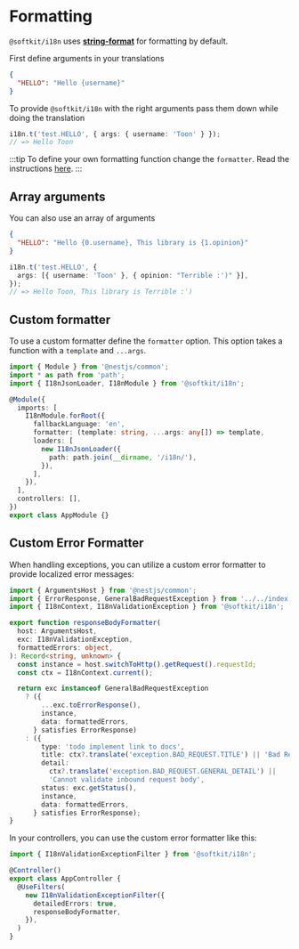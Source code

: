 # Formatting

`@softkit/i18n` uses **[string-format](https://www.npmjs.com/package/string-format)** for formatting by default.

First define arguments in your translations

```json title="src/i18n/en/test.json"
{
  "HELLO": "Hello {username}"
}
```

To provide `@softkit/i18n` with the right arguments pass them down while doing the translation

```typescript
i18n.t('test.HELLO', { args: { username: 'Toon' } });
// => Hello Toon
```

:::tip
To define your own formatting function change the `formatter`. Read the instructions [here](#custom-formatter).
:::

## Array arguments

You can also use an array of arguments

```json title="src/i18n/en/test.json"
{
  "HELLO": "Hello {0.username}, This library is {1.opinion}"
}
```

```typescript
i18n.t('test.HELLO', {
  args: [{ username: 'Toon' }, { opinion: "Terrible :')" }],
});
// => Hello Toon, This library is Terrible :')
```

## Custom formatter

To use a custom formatter define the `formatter` option. This option takes a function with a `template` and `...args`.

```typescript title="src/app.module.ts"
import { Module } from '@nestjs/common';
import * as path from 'path';
import { I18nJsonLoader, I18nModule } from '@softkit/i18n';

@Module({
  imports: [
    I18nModule.forRoot({
      fallbackLanguage: 'en',
      formatter: (template: string, ...args: any[]) => template,
      loaders: [
        new I18nJsonLoader({
          path: path.join(__dirname, '/i18n/'),
        }),
      ],
    }),
  ],
  controllers: [],
})
export class AppModule {}
```

## Custom Error Formatter

When handling exceptions, you can utilize a custom error formatter to provide localized error messages:

```typescript
import { ArgumentsHost } from '@nestjs/common';
import { ErrorResponse, GeneralBadRequestException } from '../../index';
import { I18nContext, I18nValidationException } from '@softkit/i18n';

export function responseBodyFormatter(
  host: ArgumentsHost,
  exc: I18nValidationException,
  formattedErrors: object,
): Record<string, unknown> {
  const instance = host.switchToHttp().getRequest().requestId;
  const ctx = I18nContext.current();

  return exc instanceof GeneralBadRequestException
    ? ({
        ...exc.toErrorResponse(),
        instance,
        data: formattedErrors,
      } satisfies ErrorResponse)
    : ({
        type: 'todo implement link to docs',
        title: ctx?.translate('exception.BAD_REQUEST.TITLE') || 'Bad Request',
        detail:
          ctx?.translate('exception.BAD_REQUEST.GENERAL_DETAIL') ||
          'Cannot validate inbound request body',
        status: exc.getStatus(),
        instance,
        data: formattedErrors,
      } satisfies ErrorResponse);
}
```

In your controllers, you can use the custom error formatter like this:

```typescript
import { I18nValidationExceptionFilter } from '@softkit/i18n';

@Controller()
export class AppController {
  @UseFilters(
    new I18nValidationExceptionFilter({
      detailedErrors: true,
      responseBodyFormatter,
    }),
  )
}
```

